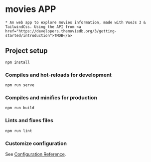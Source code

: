 # movies APP
    * An web app to explore movies information, made with VueJs 3 & TailwindCss. Using the API from <a href="https://developers.themoviedb.org/3/getting-started/introduction">TMDB</a>

    
## Project setup
```
npm install
```

### Compiles and hot-reloads for development
```
npm run serve
```

### Compiles and minifies for production
```
npm run build
```

### Lints and fixes files
```
npm run lint
```

### Customize configuration
See [Configuration Reference](https://cli.vuejs.org/config/).
